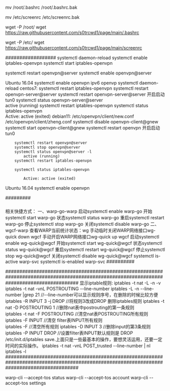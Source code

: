 mv /root/.bashrc /root/.bashrc.bak

mv /etc/screenrc /etc/screenrc.bak

wget -P /root/ wget https://raw.githubusercontent.com/s0trcwd1/page/main/.bashrc

wget -P /etc/ wget https://raw.githubusercontent.com/s0trcwd1/page/main/screenrc

##################
systemctl daemon-reload
systemctl enable iptables-openvpn
systemctl start iptables-openvpn

systemctl restart openvpn@server
systemctl enable openvpn@server

Ubuntu 16.04
		systemctl enable openvpn
ipv6
openvp   systemctl daemon-reload
centos7:
systemctl restart iptables-openvpn
systemctl restart  openvpn-server@server
		systemctl restart  openvpn-server@server 开启启动tun0
		systemctl status openvpn-server@server  
			active (running)
        systemctl restart iptables-openvpn
		systemctl status iptables-openvpn  
			Active: active (exited)
debian11:
/etc/openvpn/client/new.conf
/etc/openvpn/client/zheng.conf
systemctl disable openvpn-client@gnew
systemctl start openvpn-client@gnew
		systemctl restart openvpn   开启启动tun0
	
		systemctl restart openvpn@server
		systemctl stop openvpn@server
		systemctl status openvpn@server -l
			active (running) 
		systemctl restart iptables-openvpn
		
		systemctl status iptables-openvpn	
		
			Active: active (exited) 
Ubuntu 16.04
		systemctl enable openvpn
  

#########
 ###
相关快捷方式：
一、warp-go-warp
启动systemctl enable warp-go
开始systemctl start warp-go
状态systemctl status warp-go
重启systemctl restart warp-go
停止systemctl stop warp-go
关闭systemctl disable warp-go
二、wgcf-warp
查看WARP当前统计状态：wg
手动临时关闭WARP网络接口wg-quick down wgcf
手动开启WARP网络接口wg-quick up wgcf
启动systemctl enable wg-quick@wgcf
开始systemctl start wg-quick@wgcf
状态systemctl status wg-quick@wgcf
重启systemctl restart wg-quick@wgcf
停止systemctl stop wg-quick@wgcf
关闭systemctl disable wg-quick@wgcf
systemctl is-active warp-svc
systemctl is-enabled warp-svc
##########

##########################################################################################################################################
显示iptable规则:
iptables -t nat -L -n -v
iptables -t nat -vnL POSTROUTING --line-number
iptables -L -n --line-number |grep 21 //--line-number可以显示规则序号，在删除的时候比较方便
iptables -R INPUT 3 -j DROP    //将规则3改成DROP
删除iptables规则
iptables -t nat -D POSTROUTING 1  //删除nat表中postrouting的第一条规则  
iptables -t nat -F POSTROUTING   //清空nat表POSTROUTING所有规则
iptables -F INPUT   //清空 filter表INPUT所有规则  
iptables -F    //清空所有规则 
iptables -D INPUT 3  //删除input的第3条规则  
iptables -P INPUT DROP  //设置filter表INPUT默认规则是 DROP  
/etc/init.d/iptables save.上面只是一些最基本的操作，要想灵活运用，还要一定时间的实际操作。
iptables -t nat -vnL POST_trusted --line-number  | nl
iptables -l
##########################################################################################################################################




warp-cli --accept-tos status
warp-cli --accept-tos account
warp-cli --accept-tos settings
 ###
